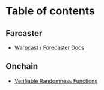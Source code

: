 # Table of contents

## Farcaster

* [Warpcast / Forecaster Docs](README.md)

## Onchain

* [Verifiable Randomness Functions](onchain/verifiable-randomness-functions.md)
